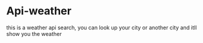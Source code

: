 # Api-weather
this is a weather api search, you can look up your city or another city and itll show you the weather 
